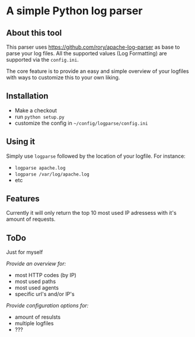 # A simple Python log parser

## About this tool

This parser uses https://github.com/rory/apache-log-parser as base to parse your log files. All the supported values (Log Formatting) are supported via the `config.ini`. 

The core feature is to provide an easy and simple overview of your logfiles with ways to customize this to your own liking. 

## Installation

 - Make a checkout
 - run `python setup.py`
 - customize the config in `~/config/logparse/config.ini`

## Using it

Simply use `logparse` followed by the location of your logfile. For instance:

- `logparse apache.log`
- `logparse /var/log/apache.log`
- etc

## Features

Currently it will only return the top 10 most used IP adressess with it's amount of requests.

## ToDo

Just for myself

*Provide an overview for:*

- most HTTP codes (by IP)
- most used paths
- most used agents
- specific url's and/or IP's

*Provide configuration options for:*

- amount of resulsts
- multiple logfiles
- ???